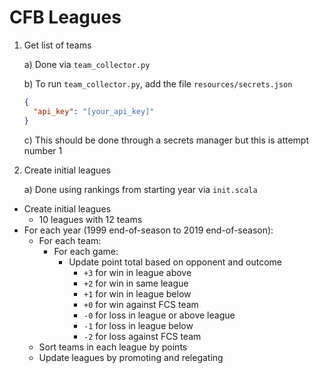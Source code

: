 # CFB Leagues

1. Get list of teams
  
    a) Done via `team_collector.py`
  
    b) To run `team_collector.py`, add the file `resources/secrets.json`

      ```json
      {
        "api_key": "[your_api_key]"
      }
      ```

    c) This should be done through a secrets manager but this is attempt number 1


2. Create initial leagues

    a) Done using rankings from starting year via `init.scala`



+ Create initial leagues
  + 10 leagues with 12 teams
+ For each year (1999 end-of-season to 2019 end-of-season):
  + For each team:
    + For each game:
        + Update point total based on opponent and outcome
          +  `+3` for win in league above
          +  `+2` for win in same league
          +  `+1` for win in league below
          +  `+0` for win against FCS team
          +  `-0` for loss in league or above league 
          +  `-1` for loss in league below
          +  `-2` for loss against FCS team 
  + Sort teams in each league by points
  + Update leagues by promoting and relegating
